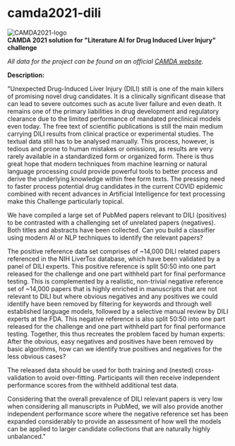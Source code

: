 # camda2021-dili
![CAMDA2021-logo](http://camda2021.bioinf.jku.at/lib/tpl/mnml-blog/user/logo.png)
<br>
**CAMDA 2021 solution for "Literature AI for Drug Induced Liver Injury" challenge**

*All data for the project can be found on an official [CAMDA website](http://camda2021.bioinf.jku.at/doku.php).*

**Description:**

"Unexpected Drug-Induced Liver Injury (DILI) still is one of the main killers of promising novel drug candidates. It is a clinically significant disease that can lead to severe outcomes such as acute liver failure and even death. It remains one of the primary liabilities in drug development and regulatory clearance due to the limited performance of mandated preclinical models even today. The free text of scientific publications is still the main medium carrying DILI results from clinical practice or experimental studies. The textual data still has to be analysed manually. This process, however, is tedious and prone to human mistakes or omissions, as results are very rarely available in a standardized form or organized form. There is thus great hope that modern techniques from machine learning or natural language processing could provide powerful tools to better process and derive the underlying knowledge within free form texts. The pressing need to faster process potential drug candidates in the current COVID epidemic combined with recent advances in Artificial Intelligence for text processing make this Challenge particularly topical.

We have compiled a large set of PubMed papers relevant to DILI (positives) to be contrasted with a challenging set of unrelated papers (negatives). Both titles and abstracts have been collected. Can you build a classifier using modern AI or NLP techniques to identify the relevant papers?

The positive reference data set comprises of ~14,000 DILI related papers referenced in the NIH LiverTox database, which have been validated by a panel of DILI experts. This positive reference is split 50:50 into one part released for the challenge and one part withheld part for final performance testing.
This is complemented by a realistic, non-trivial negative reference set of ~14,000 papers that is highly enriched in manuscripts that are not relevant to DILI but where obvious negatives and any positives we could identify have been removed by filtering for keywords and through well established language models, followed by a selective manual review by DILI experts at the FDA. This negative reference is also split 50:50 into one part released for the challenge and one part withheld part for final performance testing.
Together, this thus recreates the problem faced by human experts: After the obvious, easy negatives and positives have been removed by basic algorithms, how can we identify true positives and negatives for the less obvious cases?

The released data should be used for both training and (nested) cross-validation to avoid over-fitting. Participants will then receive independent performance scores from the withheld additional test data.

Considering that the overall prevalence of DILI relevant papers is very low when considering all manuscripts in PubMed, we will also provide another independent performance score where the negative reference set has been expanded considerably to provide an assessment of how well the models can be applied to larger candidate collections that are naturally highly unbalanced."
